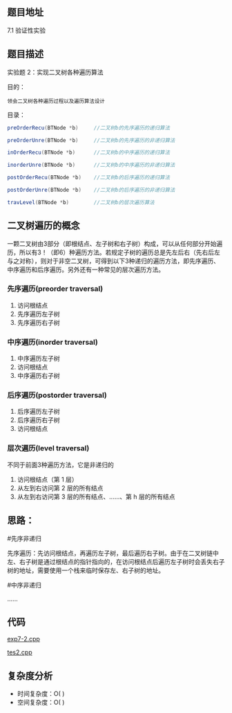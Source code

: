 <!--
 * @Date        : 2020-05-22 20:04:30
 * @LastEditors : anlzou
 * @Github      : https://github.com/anlzou
 * @LastEditTime: 2020-05-23 19:19:52
 * @FilePath    : \data-structure\chapters\chapter07-trees-and-binary-trees\test-2.md
 * @Describe    : 
--> 

## 题目地址
7.1 验证性实验

## 题目描述
实验题 2：实现二叉树各种遍历算法

目的：
```
领会二叉树各种遍历过程以及遍历算法设计
```
目录：
```java
preOrderRecu(BTNode *b)     //二叉树b的先序遍历的递归算法

preOrderUnre(BTNode *b)     //二叉树b的先序遍历的非递归算法

inOrderRecu(BTNode *b)      //二叉树b的中序遍历的递归算法

inorderUnre(BTNode *b)      //二叉树b的中序遍历的非递归算法

postOrderRecu(BTNode *b)    //二叉树b的后序遍历的递归算法

postOrderUnre(BTNode *b)    //二叉树b的后序遍历的非递归算法

travLevel(BTNode *b)        //二叉树b的层次遍历算法
```

## 二叉树遍历的概念
一颗二叉树由3部分（即根结点、左子树和右子树）构成，可以从任何部分开始遍历，所以有3！（即6）种遍历方法。若规定子树的遍历总是先左后右（先右后左与之对称），则对于非空二叉树，可得到以下3种递归的遍历方法，即先序遍历、中序遍历和后序遍历。另外还有一种常见的层次遍历方法。

### 先序遍历(preorder traversal)
1. 访问根结点
2. 先序遍历左子树
3. 先序遍历右子树

### 中序遍历(inorder traversal)
1. 中序遍历左子树
2. 访问根结点
3. 中序遍历右子树

### 后序遍历(postorder traversal)
1. 后序遍历左子树
2. 后序遍历右子树
3. 访问根结点

### 层次遍历(level traversal)
不同于前面3种遍历方法，它是非递归的

1. 访问根结点（第 1 层）
2. 从左到右访问第 2 层的所有结点
3. 从左到右访问第 3 层的所有结点、......、第 h 层的所有结点

## 思路：
#先序非递归

先序遍历：先访问根结点，再遍历左子树，最后遍历右子树。由于在二叉树链中左、右子树是通过根结点的指针指向的，在访问根结点后遍历左子树时会丢失右子树的地址，需要使用一个栈来临时保存左、右子树的地址。

#中序非递归

......


## 代码
[exp7-2.cpp](./code/exp7-2.cpp)

[tes2.cpp](./code/test2.cpp)

## 复杂度分析

- 时间复杂度：O( )
- 空间复杂度：O( )